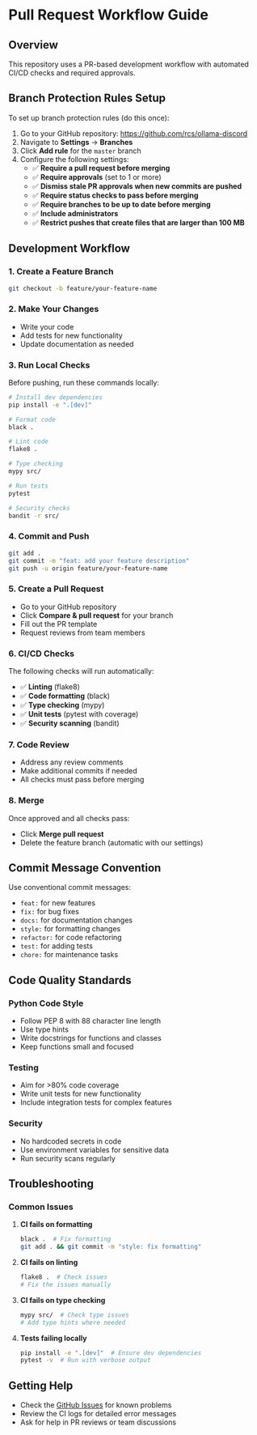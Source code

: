 # Pull Request Workflow Guide

## Overview
This repository uses a PR-based development workflow with automated CI/CD checks and required approvals.

## Branch Protection Rules Setup

To set up branch protection rules (do this once):

1. Go to your GitHub repository: https://github.com/rcs/ollama-discord
2. Navigate to **Settings** → **Branches**
3. Click **Add rule** for the `master` branch
4. Configure the following settings:
   - ✅ **Require a pull request before merging**
   - ✅ **Require approvals** (set to 1 or more)
   - ✅ **Dismiss stale PR approvals when new commits are pushed**
   - ✅ **Require status checks to pass before merging**
   - ✅ **Require branches to be up to date before merging**
   - ✅ **Include administrators**
   - ✅ **Restrict pushes that create files that are larger than 100 MB**

## Development Workflow

### 1. Create a Feature Branch
```bash
git checkout -b feature/your-feature-name
```

### 2. Make Your Changes
- Write your code
- Add tests for new functionality
- Update documentation as needed

### 3. Run Local Checks
Before pushing, run these commands locally:
```bash
# Install dev dependencies
pip install -e ".[dev]"

# Format code
black .

# Lint code
flake8 .

# Type checking
mypy src/

# Run tests
pytest

# Security checks
bandit -r src/
```

### 4. Commit and Push
```bash
git add .
git commit -m "feat: add your feature description"
git push -u origin feature/your-feature-name
```

### 5. Create a Pull Request
- Go to your GitHub repository
- Click **Compare & pull request** for your branch
- Fill out the PR template
- Request reviews from team members

### 6. CI/CD Checks
The following checks will run automatically:
- ✅ **Linting** (flake8)
- ✅ **Code formatting** (black)
- ✅ **Type checking** (mypy)
- ✅ **Unit tests** (pytest with coverage)
- ✅ **Security scanning** (bandit)

### 7. Code Review
- Address any review comments
- Make additional commits if needed
- All checks must pass before merging

### 8. Merge
Once approved and all checks pass:
- Click **Merge pull request**
- Delete the feature branch (automatic with our settings)

## Commit Message Convention

Use conventional commit messages:
- `feat:` for new features
- `fix:` for bug fixes
- `docs:` for documentation changes
- `style:` for formatting changes
- `refactor:` for code refactoring
- `test:` for adding tests
- `chore:` for maintenance tasks

## Code Quality Standards

### Python Code Style
- Follow PEP 8 with 88 character line length
- Use type hints
- Write docstrings for functions and classes
- Keep functions small and focused

### Testing
- Aim for >80% code coverage
- Write unit tests for new functionality
- Include integration tests for complex features

### Security
- No hardcoded secrets in code
- Use environment variables for sensitive data
- Run security scans regularly

## Troubleshooting

### Common Issues

1. **CI fails on formatting**
   ```bash
   black .  # Fix formatting
   git add . && git commit -m "style: fix formatting"
   ```

2. **CI fails on linting**
   ```bash
   flake8 .  # Check issues
   # Fix the issues manually
   ```

3. **CI fails on type checking**
   ```bash
   mypy src/  # Check type issues
   # Add type hints where needed
   ```

4. **Tests failing locally**
   ```bash
   pip install -e ".[dev]"  # Ensure dev dependencies
   pytest -v  # Run with verbose output
   ```

## Getting Help

- Check the [GitHub Issues](https://github.com/rcs/ollama-discord/issues) for known problems
- Review the CI logs for detailed error messages
- Ask for help in PR reviews or team discussions 